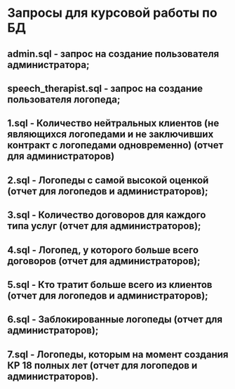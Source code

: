 # Запросы для курсовой работы по БД

## admin.sql - запрос на создание пользователя администратора;
## speech_therapist.sql - запрос на создание пользователя логопеда;
## 1.sql - Количество нейтральных клиентов (не являющихся логопедами и не заключивших контракт с логопедами одновременно) (отчет для администраторов)
## 2.sql - Логопеды с самой высокой оценкой (отчет для логопедов и администраторов);
## 3.sql - Количество договоров для каждого типа услуг (отчет для администраторов);
## 4.sql - Логопед, у которого больше всего договоров (отчет для администраторов);
## 5.sql - Кто тратит больше всего из клиентов (отчет для логопедов и администраторов);
## 6.sql - Заблокированные логопеды (отчет для администраторов);
## 7.sql - Логопеды, которым на момент создания КР 18 полных лет (отчет для логопедов и администраторов).
